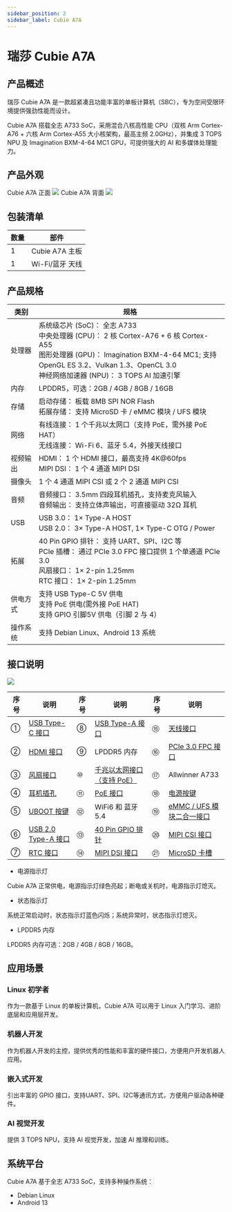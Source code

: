 ```yaml
---
sidebar_position: 2
sidebar_label: Cubie A7A
---
```


# 瑞莎 Cubie A7A

## 产品概述

瑞莎 Cubie A7A 是一款超紧凑且功能丰富的单板计算机（SBC），专为空间受限环境提供强劲性能而设计。

Cubie A7A 搭载全志 A733 SoC，采用混合八核高性能 CPU（双核 Arm Cortex-A76 + 六核 Arm Cortex-A55 大小核架构，最高主频 2.0GHz），并集成 3 TOPS NPU 及 Imagination BXM-4-64 MC1 GPU，可提供强大的 AI 和多媒体处理能力。

## 产品外观

<div style={{textAlign: 'center'}}>
   Cubie A7A 正面
   <img src="/img/cubie/a7a/a7a-bottom.webp" style={{width: '50%', maxWidth: '1200px'}} />
   Cubie A7A 背面
    <img src="/img/cubie/a7a/a7a-top.webp" style={{width: '50%', maxWidth: '1200px'}} />
</div>

## 包装清单

| 数量 | 部件            |
| ---- | --------------- |
| 1    | Cubie A7A 主板  |
| 1    | Wi-Fi/蓝牙 天线 |

## 产品规格

| 类别     | 规格                                                                                                                                                                                                                                  |
| -------- | ------------------------------------------------------------------------------------------------------------------------------------------------------------------------------------------------------------------------------------- |
| 处理器   | 系统级芯片 (SoC)： 全志 A733 <br/> 中央处理器 (CPU)： 2 核 Cortex-A76 + 6 核 Cortex-A55 <br/> 图形处理器 (GPU)： Imagination BXM-4-64 MC1; 支持 OpenGL ES 3.2、Vulkan 1.3、OpenCL 3.0 <br/> 神经网络加速器 (NPU)： 3 TOPS AI 加速引擎 |
| 内存     | LPDDR5，可选：2GB / 4GB / 8GB / 16GB                                                                                                                                                                                                  |
| 存储     | 启动存储： 板载 8MB SPI NOR Flash <br/> 拓展存储： 支持 MicroSD 卡 / eMMC 模块 / UFS 模块                                                                                                                                             |
| 网络     | 有线连接： 1 个千兆以太网口（支持 PoE，需外接 PoE HAT） <br/> 无线连接： Wi-Fi 6、蓝牙 5.4，外接天线接口                                                                                                                              |
| 视频输出 | HDMI： 1 个 HDMI 接口，最高支持 4K@60fps <br/> MIPI DSI： 1 个 4 通道 MIPI DSI                                                                                                                                                        |
| 摄像头   | 1 个 4 通道 MIPI CSI 或 2 个 2 通道 MIPI CSI                                                                                                                                                                                          |
| 音频     | 音频接口： 3.5mm 四段耳机插孔，支持麦克风输入 <br/> 音频输出： 支持立体声输出，可直接驱动 32Ω 耳机                                                                                                                                    |
| USB      | USB 3.0： 1× Type-A HOST <br/> USB 2.0： 3× Type-A HOST, 1× Type-C OTG / Power                                                                                                                                                        |
| 拓展     | 40 Pin GPIO 排针： 支持 UART、SPI、I2C 等 <br/> PCIe 插槽： 通过 PCIe 3.0 FPC 接口提供 1 个单通道 PCIe 3.0 <br/> 风扇接口： 1× 2-pin 1.25mm <br/> RTC 接口： 1× 2-pin 1.25mm                                                          |
| 供电方式 | 支持 USB Type-C 5V 供电 <br/> 支持 PoE 供电(需外接 PoE HAT) <br/> 支持 GPIO 引脚5V 供电（引脚 2 与 4）                                                                                                                                |
| 操作系统 | 支持 Debian Linux、Android 13 系统                                                                                                                                                                                                    |

## 接口说明

<div style={{textAlign: 'center'}}>
   <img src="/img/cubie/a7a/a7a-interface.webp" style={{width: '100%', maxWidth: '1200px'}} />
</div>

| 序号 | 说明                                                      | 序号 | 说明                                                           | 序号 | 说明                                                              |
| ---- | --------------------------------------------------------- | ---- | -------------------------------------------------------------- | ---- | ----------------------------------------------------------------- |
| ①    | [USB Type-C 接口](/cubie/a7a/hardware-use/usb-type-c)     | ⑧    | [USB Type-A 接口](/cubie/a7a/hardware-use/usb-type-a)          | ⑮    | [天线接口](/cubie/a7a/hardware-use/ante)                          |
| ②    | [HDMI 接口](/cubie/a7a/hardware-use/hdmi)                 | ⑨    | LPDDR5 内存                                                    | ⑯    | [PCIe 3.0 FPC 接口](/cubie/a7a/hardware-use/fpc)                  |
| ③    | [风扇接口](/cubie/a7a/hardware-use/fan)                   | ⑩    | [千兆以太网接口（支持 PoE）](/cubie/a7a/hardware-use/ethernet) | ⑰    | Allwinner A733                                                    |
| ④    | [耳机插孔](/cubie/a7a/hardware-use/headphone)             | ⑪    | [PoE 接口](/cubie/a7a/hardware-use/ethernet)                   | ⑱    | [电源按键](/cubie/a7a/hardware-use/power-key)                     |
| ⑤    | [UBOOT 按键](/cubie/a7a/hardware-use/uboot-key)           | ⑫    | WiFi6 和 蓝牙5.4                                               | ⑲    | [eMMC / UFS 模块二合一接口](/cubie/a7a/hardware-use/emmc-ufs-com) |
| ⑥    | [USB 2.0 Type-A 接口](/cubie/a7a/hardware-use/usb-type-a) | ⑬    | [40 Pin GPIO 排针](/cubie/a7a/hardware-use/pin-gpio)           | ⑳    | [MIPI CSI 接口](/cubie/a7a/hardware-use/mipi-csi)                 |
| ⑦    | [RTC 接口](/cubie/a7a/hardware-use/rtc)                   | ⑭    | [MIPI DSI 接口](/cubie/a7a/hardware-use/mipi-dsi)              | ㉑   | [MicroSD 卡槽](/cubie/a7a/hardware-use/microsd)                   |

- 电源指示灯

Cubie A7A 正常供电，电源指示灯绿色亮起；断电或关机时，电源指示灯熄灭。

- 状态指示灯

系统正常启动时，状态指示灯蓝色闪烁；系统异常时，状态指示灯熄灭。

- LPDDR5 内存

LPDDR5 内存可选：2GB / 4GB / 8GB / 16GB。

## 应用场景

### Linux 初学者

作为一款基于 Linux 的单板计算机，Cubie A7A 可以用于 Linux 入门学习、进阶底层和应用层开发。

### 机器人开发

作为机器人开发的主控，提供优秀的性能和丰富的硬件接口，方便用户开发机器人应用。

### 嵌入式开发

引出丰富的 GPIO 接口，支持UART、SPI、I2C等通讯方式，方便用户驱动各种硬件。

### AI 视觉开发

提供 3 TOPS NPU，支持 AI 视觉开发，加速 AI 推理和训练。

## 系统平台

Cubie A7A 基于全志 A733 SoC，支持多种操作系统：

- Debian Linux
- Android 13
